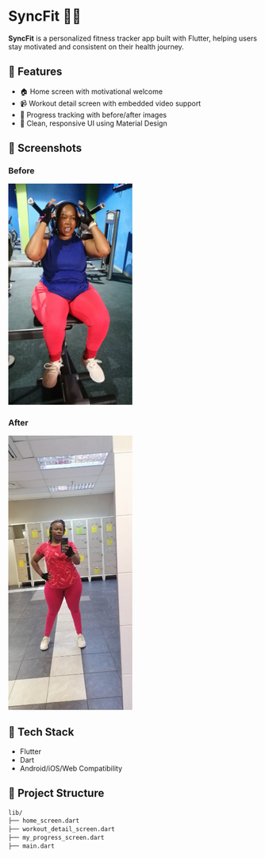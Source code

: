 # SyncFit 💪🏽

**SyncFit** is a personalized fitness tracker app built with Flutter, helping users stay motivated and consistent on their health journey.

## 🚀 Features

- 🏠 Home screen with motivational welcome
- 📹 Workout detail screen with embedded video support
- 📸 Progress tracking with before/after images
- 🎨 Clean, responsive UI using Material Design

## 📸 Screenshots

### Before
<img src="assets/images/before.jpg" width="250"/>

### After
<img src="assets/images/after.jpg" width="250"/>

## 📱 Tech Stack

- Flutter
- Dart
- Android/iOS/Web Compatibility

## 📁 Project Structure

```bash
lib/
├── home_screen.dart
├── workout_detail_screen.dart
├── my_progress_screen.dart
├── main.dart
